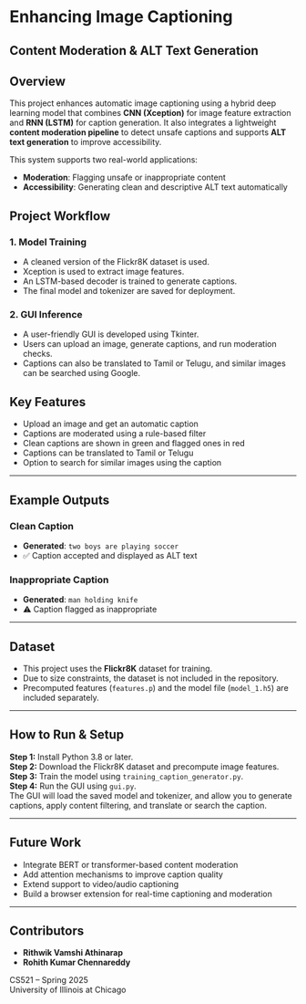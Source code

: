 # Enhancing Image Captioning  
## Content Moderation & ALT Text Generation  

## Overview  

This project enhances automatic image captioning using a hybrid deep learning model that combines **CNN (Xception)** for image feature extraction and **RNN (LSTM)** for caption generation. It also integrates a lightweight **content moderation pipeline** to detect unsafe captions and supports **ALT text generation** to improve accessibility.

This system supports two real-world applications:  
- **Moderation**: Flagging unsafe or inappropriate content  
- **Accessibility**: Generating clean and descriptive ALT text automatically  


## Project Workflow  

### 1. Model Training  
- A cleaned version of the Flickr8K dataset is used.  
- Xception is used to extract image features.  
- An LSTM-based decoder is trained to generate captions.  
- The final model and tokenizer are saved for deployment.  

### 2. GUI Inference  
- A user-friendly GUI is developed using Tkinter.  
- Users can upload an image, generate captions, and run moderation checks.  
- Captions can also be translated to Tamil or Telugu, and similar images can be searched using Google.


## Key Features  

- Upload an image and get an automatic caption  
- Captions are moderated using a rule-based filter  
- Clean captions are shown in green and flagged ones in red  
- Captions can be translated to Tamil or Telugu  
- Option to search for similar images using the caption  

---

## Example Outputs  

### Clean Caption  
- **Generated**: `two boys are playing soccer`  
- ✅ Caption accepted and displayed as ALT text  

### Inappropriate Caption  
- **Generated**: `man holding knife`  
- ⚠️ Caption flagged as inappropriate  

---

## Dataset  

- This project uses the **Flickr8K** dataset for training.  
- Due to size constraints, the dataset is not included in the repository.  
- Precomputed features (`features.p`) and the model file (`model_1.h5`) are included separately.

---

## How to Run & Setup  

**Step 1:** Install Python 3.8 or later.  
**Step 2:** Download the Flickr8K dataset and precompute image features.  
**Step 3:** Train the model using `training_caption_generator.py`.  
**Step 4:** Run the GUI using `gui.py`.  
The GUI will load the saved model and tokenizer, and allow you to generate captions, apply content filtering, and translate or search the caption.

---

## Future Work  

- Integrate BERT or transformer-based content moderation  
- Add attention mechanisms to improve caption quality  
- Extend support to video/audio captioning  
- Build a browser extension for real-time captioning and moderation  

---

## Contributors  

- **Rithwik Vamshi Athinarap**  
- **Rohith Kumar Chennareddy**  

CS521 – Spring 2025  
University of Illinois at Chicago  
